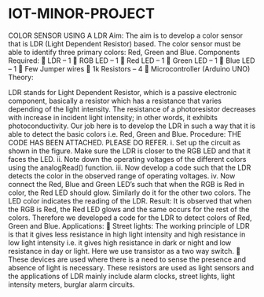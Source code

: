 # IOT-MINOR-PROJECT
COLOR SENSOR USING A LDR
Aim:
The aim is to develop a color sensor that is LDR (Light Dependent Resistor) based. The color sensor must be able to identify three primary colors: Red, Green and Blue.
Components Required:
	LDR – 1
	RGB LED – 1
	Red LED – 1
	Green LED – 1
	Blue LED – 1
	Few Jumper wires
	1k Resistors – 4
	Microcontroller (Arduino UNO)
Theory:
 
LDR stands for Light Dependent Resistor, which is a passive electronic component, basically a resistor which has a resistance that varies depending of the light intensity. The resistance of a photoresistor decreases with increase in incident light intensity; in other words, it exhibits photoconductivity. 
Our job here is to develop the LDR in such a way that it is able to detect the basic colors i.e. Red, Green and Blue.
Procedure:
THE CODE HAS BEEN ATTACHED. PLEASE DO REFER.
i.	Set up the circuit as shown in the figure. Make sure the LDR is closer to the RGB LED and that it faces the LED.
ii.	Note down the operating voltages of the different colors using the analogRead() function.
iii.	Now develop a code such that the LDR detects the color in the observed range of operating voltages.
iv.	Now connect the Red, Blue and Green LED’s such that when the RGB is Red in color, the Red LED should glow. Similarly do it for the other two colors. The LED color indicates the reading of the LDR.
Result:
It is observed that when the RGB is Red, the Red LED glows and the same occurs for the rest of the colors. Therefore we developed a code for the LDR to detect colors of Red, Green and Blue.
Applications:
	Street lights: The working principle of LDR is that it gives less resistance in high light intensity and high resistance in low light intensity i.e. it gives high resistance in dark or night and low resistance in day or light. Here we use transistor as a two way switch.
	These devices are used where there is a need to sense the presence and absence of light is necessary. These resistors are used as light sensors and the applications of LDR mainly include alarm clocks, street lights, light intensity meters, burglar alarm circuits.



